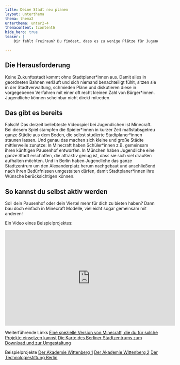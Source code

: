 ```yaml
---
title: Deine Stadt neu planen
layout: unterthema
thema: thema2
unterthema: unter2-4
themacontent: tcontent6
hide_hero: true
teaser: |
    Dir fehlt Freiraum? Du findest, dass es zu wenige Plätze für Jugendliche gibt? Dann plan deine Stadt einfach um und werde aktiv!

---
```


## Die Herausforderung
Keine Zukunftsstadt kommt ohne Stadtplaner\*innen aus. Damit alles in geordneten Bahnen verläuft und sich niemand benachteiligt fühlt, sitzen sie in der Stadtverwaltung, schmieden Pläne und diskutieren diese in vorgegebenen Verfahren mit einer oft recht kleinen Zahl von Bürger\*innen. Jugendliche können scheinbar nicht direkt mitreden.

## Das gibt es bereits
Falsch! Das derzeit beliebteste Videospiel bei Jugendlichen ist Minecraft. Bei diesem Spiel stampfen die Spieler\*innen in kurzer Zeit maßstabsgetreu ganze Städte aus dem Boden, die selbst studierte Stadtplaner\*innen staunen lassen. Und genau das machen sich kleine und große Städte mittlerweile zunutze: In Minecraft haben Schüler\*innen z.B. gemeinsam ihren künftigen Pausenhof entworfen. In München haben Jugendliche eine ganze Stadt erschaffen, die attraktiv genug ist, dass sie sich viel draußen aufhalten möchten. Und in Berlin haben Jugendliche das ganze Stadtzentrum um den Alexanderplatz herum nachgebaut und anschließend nach ihren Bedürfnissen umgestalten dürfen, damit Stadtplaner\*innen ihre Wünsche berücksichtigen können.

## So kannst du selbst aktiv werden
Soll dein Pausenhof oder dein Viertel mehr für dich zu bieten haben? Dann bau doch einfach in Minecraft Modelle, vielleicht sogar gemeinsam mit anderen!

Ein Video eines Beispielprojektes:
<iframe width="560" height="315" src="https://www.youtube-nocookie.com/embed/u9Qt4HtgfA4" frameborder="0" allow="accelerometer; autoplay; encrypted-media; gyroscope; picture-in-picture" allowfullscreen></iframe>

<p class="link-list">
    <span class="link-list-headline">Weiterführende Links</span>
        <a class="external-link" href="https://education.minecraft.net/" target="_blank">Eine spezielle Version von Minecraft, die du für solche Projekte einsetzen kannst</a>
        <a class="external-link" href="https://www.technologiestiftung-berlin.de/de/projekte/projekt/minecraft/" target="_blank">Die Karte des Berliner Stadtzentrums zum Download und zur Umgestaltung</a>
</p>
<p class="link-list">
    <span class="link-list-headline">Beispielprojekte</span>
        <a class="external-link" href="https://junge-akademie-wittenberg.de/bericht/mineschool-unser-schulhof-minecraft" target="_blank">Der Akademie Wittenberg 1</a>
        <a class="external-link" href="https://junge-akademie-wittenberg.de/sites/default/files/publikationen/thiel_mc_epartizipation_et.pdf" target="_blank">Der Akademie Wittenberg 2</a>
        <a class="external-link" href="https://www.technologiestiftung-berlin.de/de/blog/tueroeffner-berlin-minecraft/" target="_blank">Der Technologiestiftung Berlin</a>
</p>